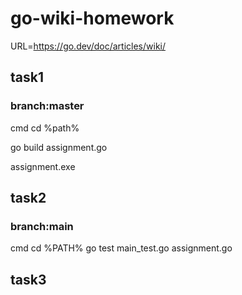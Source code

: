 # go-wiki-homework

URL=https://go.dev/doc/articles/wiki/

## task1
### branch:master
cmd cd %path%

go build assignment.go

assignment.exe



## task2

### branch:main

cmd cd %PATH%
go test main_test.go assignment.go
## task3



